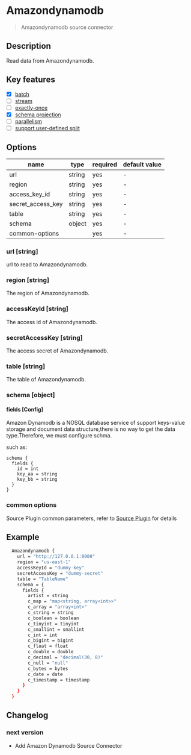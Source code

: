 # Amazondynamodb

> Amazondynamodb source connector

## Description

Read data from Amazondynamodb.

## Key features

- [x] [batch](../../concept/connector-v2-features.md)
- [ ] [stream](../../concept/connector-v2-features.md)
- [ ] [exactly-once](../../concept/connector-v2-features.md)
- [x] [schema projection](../../concept/connector-v2-features.md)
- [ ] [parallelism](../../concept/connector-v2-features.md)
- [ ] [support user-defined split](../../concept/connector-v2-features.md)

## Options

| name             | type   | required | default value |
| ---------------- | ------ | -------- | ------------- |
| url              | string | yes      | -             |
| region           | string | yes      | -             |
| access_key_id    | string | yes      | -             |
| secret_access_key| string | yes      | -             |
| table    	       | string | yes      | -             |
| schema           | object | yes      | -             |
| common-options   |        | yes      | -             |

### url [string]

url to read to Amazondynamodb.

### region [string]

The region of Amazondynamodb.

### accessKeyId [string]

The access id of Amazondynamodb.

### secretAccessKey [string]

The access secret of Amazondynamodb.

### table [string]

The table of Amazondynamodb.

### schema [object]

#### fields [Config]

Amazon Dynamodb is a NOSQL database service of support keys-value storage and document data structure,there is no way to get the data type.Therefore, we must configure schma.

such as:

```
schema {
  fields {
    id = int
    key_aa = string
    key_bb = string
  }
}
```

### common options 

Source Plugin common parameters, refer to [Source Plugin](common-options.md) for details

## Example

```bash
  Amazondynamodb {
    url = "http://127.0.0.1:8000"
    region = "us-east-1"
    accessKeyId = "dummy-key"
    secretAccessKey = "dummy-secret"
    table = "TableName"
    schema = {
      fields {
        artist = string
        c_map = "map<string, array<int>>"
        c_array = "array<int>"
        c_string = string
        c_boolean = boolean
        c_tinyint = tinyint
        c_smallint = smallint
        c_int = int
        c_bigint = bigint
        c_float = float
        c_double = double
        c_decimal = "decimal(30, 8)"
        c_null = "null"
        c_bytes = bytes
        c_date = date
        c_timestamp = timestamp
      }
    }
  }
```

## Changelog

### next version

- Add Amazon Dynamodb Source Connector
